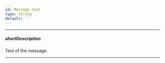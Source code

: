 ```yaml
---
id: Message.text
type: String
default: ''
---
```

---
##### shortDescription
Text of the message.

---
<!-- Description goes here -->
